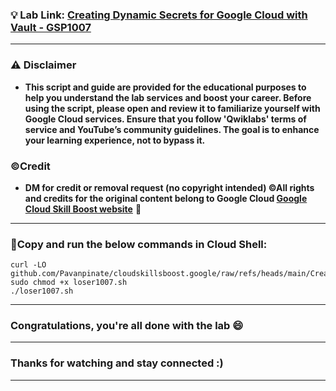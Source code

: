 
### 💡 Lab Link: [Creating Dynamic Secrets for Google Cloud with Vault - GSP1007](https://www.cloudskillsboost.google/focuses/32204?parent=catalog)



---

### ⚠️ Disclaimer
- **This script and guide are provided for  the educational purposes to help you understand the lab services and boost your career. Before using the script, please open and review it to familiarize yourself with Google Cloud services. Ensure that you follow 'Qwiklabs' terms of service and YouTube’s community guidelines. The goal is to enhance your learning experience, not to bypass it.**

### ©Credit
- **DM for credit or removal request (no copyright intended) ©All rights and credits for the original content belong to Google Cloud [Google Cloud Skill Boost website](https://www.cloudskillsboost.google/)** 🙏

---

### 🚨Copy and run the below commands in Cloud Shell:

```
curl -LO github.com/Pavanpinate/cloudskillsboost.google/raw/refs/heads/main/Creating%20Dynamic%20Secrets%20for%20Google%20Cloud%20with%20Vault/loser1007.sh
sudo chmod +x loser1007.sh
./loser1007.sh
```

---

### Congratulations, you're all done with the lab 😄

---



### Thanks for watching and stay connected :)
---

